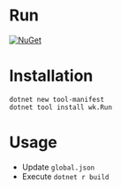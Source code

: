 # Run

[![NuGet](https://img.shields.io/nuget/v/wk.Run.svg)](https://www.nuget.org/packages/wk.Run)

# Installation

```
dotnet new tool-manifest
dotnet tool install wk.Run
```

# Usage

- Update `global.json`
- Execute `dotnet r build`
